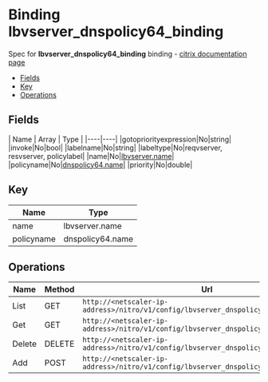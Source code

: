 # Binding lbvserver_dnspolicy64_binding

Spec for **lbvserver_dnspolicy64_binding** binding - [citrix documentation page](https://developer-docs.citrix.com/projects/netscaler-nitro-api/en/11.0/configuration/load-balancing/lbvserver_dnspolicy64_binding/lbvserver_dnspolicy64_binding/)

- [Fields](#fields)
- [Key](#key)
- [Operations](#operations)

## Fields

| Name | Array | Type |
|----|----|
|gotopriorityexpression|No|string|
|invoke|No|bool|
|labelname|No|string|
|labeltype|No|reqvserver, resvserver, policylabel|
|name|No|[lbvserver.name](/doc/resources/lbvserver.md)|
|policyname|No|[dnspolicy64.name](/doc/resources/dnspolicy64.md)|
|priority|No|double|

## Key

| Name | Type |
|----|----|
| name | lbvserver.name |
| policyname | dnspolicy64.name |

## Operations

| Name | Method | Url |
|----|----|----|
| List | GET | `http://<netscaler-ip-address>/nitro/v1/config/lbvserver_dnspolicy64_binding` |
| Get | GET | `http://<netscaler-ip-address>/nitro/v1/config/lbvserver_dnspolicy64_binding/<name>` |
| Delete | DELETE | `http://<netscaler-ip-address>/nitro/v1/config/lbvserver_dnspolicy64_binding/<name>` |
| Add | POST | `http://<netscaler-ip-address>/nitro/v1/config/lbvserver_dnspolicy64_binding` |

